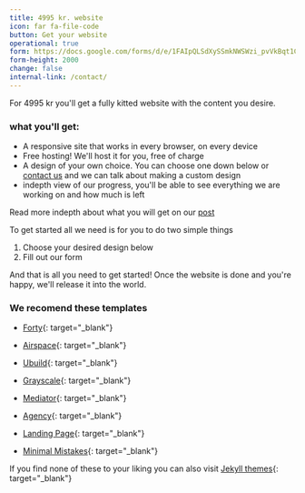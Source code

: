 ```yaml
---
title: 4995 kr. website
icon: far fa-file-code
button: Get your website
operational: true
form: https://docs.google.com/forms/d/e/1FAIpQLSdXySSmkNWSWzi_pvVkBqt1Cb6T0QkBdPydnXNbNI_4biQLyg/viewform?embedded=true
form-height: 2000
change: false
internal-link: /contact/
---
```


For 4995 kr you'll get a fully kitted website with the content you desire.

### what you'll get:
 - A responsive site that works in every browser, on every device
 - Free hosting! We'll host it for you, free of charge
 - A design of your own choice. You can choose one down below or [contact us](/contact/) and we can talk about making a custom design
 - indepth view of our progress, you'll be able to see everything we are working on and how much is left

Read more indepth about what you will get on our [post](/anything/forget-wordpress/)

To get started all we need is for you to do two simple things

 1. Choose your desired design below
 2. Fill out our form

And that is all you need to get started! Once the website is done and you're happy, we'll release it into the world.

### We recomend these templates

 - [Forty](https://andrewbanchich.gitlab.io/forty-jekyll-theme/){: target="_blank"}

 - [Airspace](https://jekyllthemes.io/theme/airspace-jekyll){: target="_blank"}

 - [Ubuild](https://forestryio.github.io/ubuild-jekyll/){: target="_blank"}

 - [Grayscale](http://jeromelachaud.com/grayscale-theme/){: target="_blank"}

 - [Mediator](https://blog.base68.com/){: target="_blank"}

 - [Agency](https://y7kim.github.io/agency-jekyll-theme/){: target="_blank"}

 - [Landing Page](http://shaneweng.com/landing-page-theme/){: target="_blank"}

 - [Minimal Mistakes](https://mmistakes.github.io/minimal-mistakes/){: target="_blank"}

If you find none of these to your liking you can also visit [Jekyll themes](https://jekyllthemes.io/){: target="_blank"}

